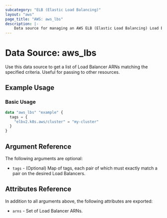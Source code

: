 ```yaml
---
subcategory: "ELB (Elastic Load Balancing)"
layout: "aws"
page_title: "AWS: aws_lbs"
description: |-
    Data source for managing an AWS ELB (Elastic Load Balancing) Load Balancers.
---
```


# Data Source: aws_lbs

Use this data source to get a list of Load Balancer ARNs matching the specified criteria. Useful for passing to other
resources.

## Example Usage

### Basic Usage

```terraform
data "aws_lbs" "example" {
  tags = {
    "elbv2.k8s.aws/cluster" = "my-cluster"
  }
}
```

## Argument Reference

The following arguments are optional:

* `tags` - (Optional) Map of tags, each pair of which must exactly match
   a pair on the desired Load Balancers.

## Attributes Reference

In addition to all arguments above, the following attributes are exported:

* `arns` - Set of Load Balancer ARNs.

